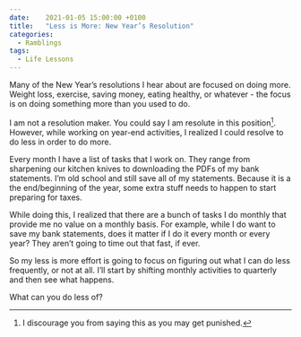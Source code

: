 ```yaml
---
date:    2021-01-05 15:00:00 +0100
title:   "Less is More: New Year’s Resolution"
categories:
  - Ramblings
tags:
  - Life Lessons
---
```


Many of the New Year’s resolutions I hear about are focused on doing more.  Weight loss, exercise, saving money, eating healthy, or whatever - the focus is on doing something more than you used to do.

I am not a resolution maker.  You could say I am resolute in this position[^1].  However, while working on year-end activities, I realized I could resolve to do less in order to do more.

Every month I have a list of tasks that I work on.  They range from sharpening our kitchen knives to downloading the PDFs of my bank statements.  I’m old school and still save all of my statements.  Because it is a the end/beginning of the year, some extra stuff needs to happen to start preparing for taxes.

While doing this, I realized that there are a bunch of tasks I do monthly that provide me no value on a monthly basis.  For example, while I do want to save my bank statements, does it matter if I do it every month or every year?  They aren’t going to time out that fast, if ever.

So my less is more effort is going to focus on figuring out what I can do less frequently, or not at all.  I’ll start by shifting monthly activities to quarterly and then see what happens.

What can you do less of?

[^1]: I discourage you from saying this as you may get punished.
